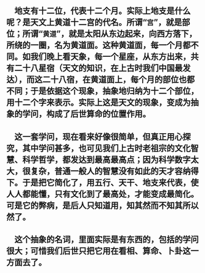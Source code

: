 &emsp;地支有十二位，代表十二个月。实际上地支是什么呢？是天文上黄道十二宫的代名。所谓“``宫``”，就是部位；所谓“``黄道``”，就是太阳从东边起来，向西方落下，所绕的一圈，名为黄道面。这种黄道面，每一个月都不同。如我们晚上看天象，每一个星座，从东方出来，共有二十八星宿（天文的知识，在上古时我们中国最发达），而这二十八宿，在黄道面上，每个月的部位也都不同；于是依据这个现象，抽象地归纳为十二个部位，用十二个字来表示。实际上这是天文的现象，变成为抽象的学问，构成了后世算命的位置作用。
---
&emsp;这一套学问，现在看来好像很简单，但真正用心探究，其中学问甚多，也可见我们上古时老祖宗的文化智慧、科学哲学，都发达到最高最高点；因为科学数字太大，很复杂，普通一般人的智慧没有如此的天才容纳得下。于是把它简化了，用五行、天干、地支来代表，使人人都能懂，只有文化到了最高处，才能变成最简化。可是它的弊病，是后人只知道用，知其然而不知其所以然了。
---
&emsp;这个抽象的名词，里面实际是有东西的，包括的学问很大；可惜我们后世只把它用在看相、算命、卜卦这一方面去了。
---
